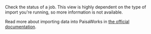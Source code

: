 Check the status of a job. This view is highly dependent on the type of import you're running, so more information is not available.

Read more about importing data into PaisaWorks in [the official documentation](https://firefly-iii.readthedocs.io/en/latest/).
